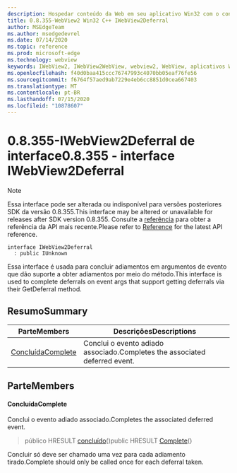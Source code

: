 ```yaml
---
description: Hospedar conteúdo da Web em seu aplicativo Win32 com o controle WebView2 do Microsoft Edge
title: 0.8.355-WebView2 Win32 C++ IWebView2Deferral
author: MSEdgeTeam
ms.author: msedgedevrel
ms.date: 07/14/2020
ms.topic: reference
ms.prod: microsoft-edge
ms.technology: webview
keywords: IWebView2, IWebView2WebView, webview2, WebView, aplicativos Win32, Win32, Edge
ms.openlocfilehash: f40d0baa415ccc76747993c4070bb05eaf76fe56
ms.sourcegitcommit: f6764f57aed9ab7229e4eb6cc8851d0cea667403
ms.translationtype: MT
ms.contentlocale: pt-BR
ms.lasthandoff: 07/15/2020
ms.locfileid: "10878607"
---
```

# <span data-ttu-id="2bbc4-104">0.8.355-IWebView2Deferral de interface</span><span class="sxs-lookup"><span data-stu-id="2bbc4-104">0.8.355 - interface IWebView2Deferral</span></span> 

> [!NOTE]
> <span data-ttu-id="2bbc4-105">Essa interface pode ser alterada ou indisponível para versões posteriores SDK da versão 0.8.355.</span><span class="sxs-lookup"><span data-stu-id="2bbc4-105">This interface may be altered or unavailable for releases after SDK version 0.8.355.</span></span> <span data-ttu-id="2bbc4-106">Consulte a [referência](../../../webview2-api-reference.md) para obter a referência da API mais recente.</span><span class="sxs-lookup"><span data-stu-id="2bbc4-106">Please refer to [Reference](../../../webview2-api-reference.md) for the latest API reference.</span></span>

```
interface IWebView2Deferral
  : public IUnknown
```

<span data-ttu-id="2bbc4-107">Essa interface é usada para concluir adiamentos em argumentos de evento que dão suporte a obter adiamentos por meio do método.</span><span class="sxs-lookup"><span data-stu-id="2bbc4-107">This interface is used to complete deferrals on event args that support getting deferrals via their GetDeferral method.</span></span>

## <span data-ttu-id="2bbc4-108">Resumo</span><span class="sxs-lookup"><span data-stu-id="2bbc4-108">Summary</span></span>

 <span data-ttu-id="2bbc4-109">Parte</span><span class="sxs-lookup"><span data-stu-id="2bbc4-109">Members</span></span>                        | <span data-ttu-id="2bbc4-110">Descrições</span><span class="sxs-lookup"><span data-stu-id="2bbc4-110">Descriptions</span></span>
--------------------------------|---------------------------------------------
[<span data-ttu-id="2bbc4-111">Concluída</span><span class="sxs-lookup"><span data-stu-id="2bbc4-111">Complete</span></span>](#complete) | <span data-ttu-id="2bbc4-112">Conclui o evento adiado associado.</span><span class="sxs-lookup"><span data-stu-id="2bbc4-112">Completes the associated deferred event.</span></span>

## <span data-ttu-id="2bbc4-113">Parte</span><span class="sxs-lookup"><span data-stu-id="2bbc4-113">Members</span></span>

#### <span data-ttu-id="2bbc4-114">Concluída</span><span class="sxs-lookup"><span data-stu-id="2bbc4-114">Complete</span></span> 

<span data-ttu-id="2bbc4-115">Conclui o evento adiado associado.</span><span class="sxs-lookup"><span data-stu-id="2bbc4-115">Completes the associated deferred event.</span></span>

> <span data-ttu-id="2bbc4-116">público HRESULT [concluído](#complete)()</span><span class="sxs-lookup"><span data-stu-id="2bbc4-116">public HRESULT [Complete](#complete)()</span></span>

<span data-ttu-id="2bbc4-117">Concluir só deve ser chamado uma vez para cada adiamento tirado.</span><span class="sxs-lookup"><span data-stu-id="2bbc4-117">Complete should only be called once for each deferral taken.</span></span>

